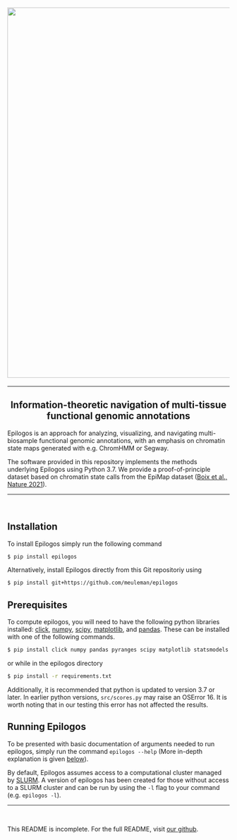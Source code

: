 <h1 align="center">
  <a href="https://github.com/meuleman/epilogos"><img src="https://raw.githubusercontent.com/meuleman/epilogos/main/data/logo.png" width="840"></a>
</h1>

---

<h2 align="center">
    Information-theoretic navigation of multi-tissue functional genomic annotations
</h2>

Epilogos is an approach for analyzing, visualizing, and navigating multi-biosample functional genomic annotations, with an emphasis on chromatin state maps generated with e.g. ChromHMM or Segway.

The software provided in this repository implements the methods underlying Epilogos using Python 3.7. 
We provide a proof-of-principle dataset based on chromatin state calls from the EpiMap dataset (<a href="https://www.nature.com/articles/s41586-020-03145-z">Boix et al., Nature 2021</a>).

---

<br>


## Installation

To install Epilogos simply run the following command
```bash
$ pip install epilogos
```

Alternatively, install Epilogos directly from this Git repositoriy using
```bash
$ pip install git+https://github.com/meuleman/epilogos
```


## Prerequisites

To compute epilogos, you will need to have the following python libraries installed: 
[click](https://click.palletsprojects.com/en/7.x/), [numpy](https://numpy.org/), [scipy](https://www.scipy.org/), [matplotlib](https://matplotlib.org/stable/index.html), and [pandas](https://pandas.pydata.org/). 
These can be installed with one of the following commands.
```bash
$ pip install click numpy pandas pyranges scipy matplotlib statsmodels
```
or while in the epilogos directory
```bash
$ pip install -r requirements.txt
```

Additionally, it is recommended that python is updated to version 3.7 or later. 
In earlier python versions, `src/scores.py` may raise an OSError 16. 
It is worth noting that in our testing this error has not affected the results. 


## Running Epilogos

To be presented with basic documentation of arguments needed to run epilogos, simply run the command `epilogos --help` (More in-depth explanation is given [below](#command-line-options)).

By default, Epilogos assumes access to a computational cluster managed by [SLURM](https://slurm.schedmd.com/). 
A version of epilogos has been created for those without access to a SLURM cluster and can be run by using the `-l` flag to your command (e.g. `epilogos -l`).

---

<br>

This README is incomplete. For the full README, visit [our github](https://github.com/meuleman/epilogos).



